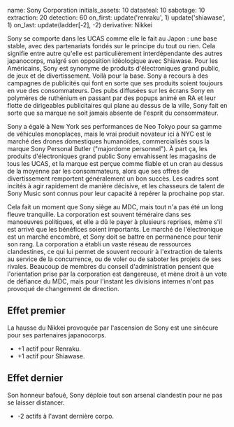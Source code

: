 name: Sony Corporation
initials_assets: 10
datasteal: 10
sabotage: 10
extraction: 20
detection: 60
on_first:
    update('renraku', 1)
    update('shiawase', 1)
on_last:
    update(ladder[-2], -2)
derivative: Nikkei

Sony se comporte dans les UCAS comme elle le fait au Japon : une base stable, avec des partenariats fondés sur le principe du tout ou rien. Cela signifie entre autre qu'elle est particulièrement interdépendante des autres japanocorps, malgré son opposition idéologique avec Shiawase. Pour les Américains, Sony est synonyme de produits d'électroniques grand public, de jeux et de divertissement. Voilà pour la base. Sony a recours à des campagnes de publicités qui font en sorte que ses produits soient toujours en vue des consommateurs. Des pubs diffusées sur les écrans Sony en polymères de ruthénium en passant par des popups animé en RA et leur flotte de dirigeables publicitaires qui plane au dessus de la ville, Sony fait en sorte que sa marque ne soit jamais absente de l'esprit du consommateur.

Sony a égalé à New York ses performances de Neo Tokyo pour sa gamme de véhicules monoplaces, mais le vrai produit novateur ici à NYC est le marché des drones domestiques humanoïdes, commercialisés sous la marque Sony Personal Butler ("majordome personnel"). À part ça, les produits d'électroniques grand public Sony envahissent les magasins de tous les UCAS, et la marque est perçue comme fiable et un cran au dessus de la moyenne par les consommateurs, alors que ses offres de divertissement remportent généralement un bon succès. Les cadres sont incités à agir rapidement de manière décisive, et les chasseurs de talent de Sony Music sont connus pour leur capacité à repérer la prochaine pop star.

Cela fait un moment que Sony siège au MDC, mais tout n'a pas été un long fleuve tranquille. La corporation est souvent téméraire dans ses manoeuvres politiques, et elle a dû le payer à plusieurs reprises, même s'il est arrivé que les bénéfices soient importants. Le marché de l'électronique est un marché encombré, et Sony doit se battre en permanence pour tenir son rang. La corporation a établi un vaste réseau de ressources clandestines, ce qui lui permet de souvent recourir à l'extraction de talents au service de la concurrence, ou de voler ou de saboter les projets de ses rivales. Beaucoup de membres du conseil d'administration pensent que l'orientation prise par la corporation est dangereuse, et mène droit à un vote de défiance du MDC, mais pour l'instant les divisions internes n'ont pas provoqué de changement de direction.

## Effet premier
La hausse du Nikkei provoquée par l'ascension de Sony est une sinécure pour ses partenaires japanocorps.

* +1 actif pour Renraku.
* +1 actif pour Shiawase.

## Effet dernier
Son honneur bafoué, Sony déploie tout son arsenal clandestin pour ne pas se laisser distancer.

* -2 actifs à l'avant dernière corpo.
